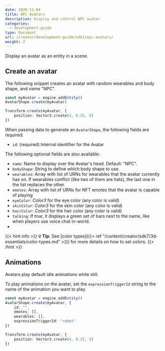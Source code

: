 ```yaml
---
date: 2020-11-04
title: NPC Avatars
description: Display and control NPC avatar
categories:
  - development-guide
type: Document
url: /creator/development-guide/sdk7/npc-avatars/
weight: 2
---
```



Display an avatar as an entity in a scene.

## Create an avatar

The following snippet creates an avatar with random wearables and body shape, and name "NPC".

```ts
const myAvatar = engine.addEntity()
AvatarShape.create(myAvatar)

Transform.create(myAvatar, {
	position: Vector3.create(4, 0.25, 5)
})
```

When passing data to generate an `AvatarShape`, the following fields are required:

- `id`: (required) Internal identifier for the Avatar


The following optional fields are also available:

- `name`: Name to display over the Avatar's head. Default: "NPC".
- `bodyShape`: String to define which body shape to use.
- `wearables`: Array with list of URNs for wearables that the avatar currently has on. If wearables conflict (like two of them are hats), the last one in the list replaces the other.
- `emotes`: Array with list of URNs for NFT emotes that the avatar is capable of playing 
- `eyeColor`: _Color3_ for the eye color (any color is valid)
- `skinColor`: _Color3_ for the skin color (any color is valid)
- `hairColor`: _Color3_ for the hair color (any color is valid)
- `talking`: If _true_, it displays a green set of bars next to the name, like when players use voice chat in-world.
- 
{{< hint info >}}
**💡 Tip**:  See [color types]({{< ref "/content/creator/sdk7/3d-essentials/color-types.md" >}}) for more details on how to set colors.
{{< /hint >}}

## Animations

Avatars play default idle animations while still.

To play animations on the avatar, set the `expressionTriggerId` string to the name of the animation you want to play.

```ts
const myAvatar = engine.addEntity()
AvatarShape.create(myAvatar, {
	id: "",
	emotes: [],
	wearables: [],
	expressionTriggerId: "robot"
})

Transform.create(myAvatar, {
	position: Vector3.create(4, 0.25, 5)
})
```

<!-- TODO: What about `expressionTriggerTimestamp`? is it lamport or time? -->

